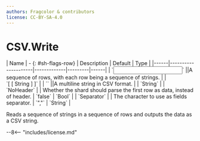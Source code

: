 ```yaml
---
authors: Fragcolor & contributors
license: CC-BY-SA-4.0
---
```



# CSV.Write

<div class="sh-parameters" markdown="1">
| Name | - {: #sh-flags-row} | Description | Default | Type |
|------|---------------------|-------------|---------|------|
| `<input>` ||A sequence of rows, with each row being a sequence of strings. | | `[ [ String ] ]` |
| `<output>` ||A multiline string in CSV format. | | `String` |
| `NoHeader` |  | Whether the shard should parse the first row as data, instead of header. | `false` | `Bool` |
| `Separator` |  | The character to use as fields separator. | `","` | `String` |

</div>

Reads a sequence of strings in a sequence of rows and outputs the data as a CSV string.

--8<-- "includes/license.md"

